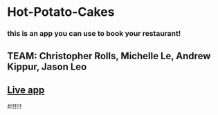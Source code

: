 # Hot-Potato-Cakes
### this is an app you can use to book your restaurant!
## TEAM: Christopher Rolls, Michelle Le, Andrew Kippur, Jason Leo
## [Live app](https://whispering-sierra-26069.herokuapp.com/)
#!!!!!!